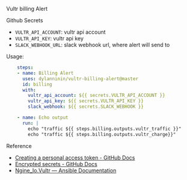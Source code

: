 Vultr billing Alert

Github Secrets

- `VULTR_API_ACCOUNT`: vultr api account
- `VULTR_API_KEY`: vultr api key
- `SLACK_WEBHOOK_URL`: slack webhook url, where alert will send to


Usage:

```yaml
    steps:
    - name: Billing Alert
      uses: dylanninin/vultr-billing-alert@master
      id: billing
      with:
        vultr_api_account: ${{ secrets.VULTR_API_ACCOUNT }}
        vultr_api_key: ${{ secrets.VULTR_API_KEY }}
        slack_webhook: ${{ secrets.SLACK_WEBHOOK }}

    - name: Echo output
      run: |
        echo "traffic ${{ steps.billing.outputs.vultr_traffic }}"
        echo "traffic ${{ steps.billing.outputs.vultr_charge}}"

```


Reference

- [Creating a personal access token - GitHub Docs](https://docs.github.com/en/authentication/keeping-your-account-and-data-secure/creating-a-personal-access-token)
- [Encrypted secrets - GitHub Docs](https://docs.github.com/en/actions/security-guides/encrypted-secrets)
- [Ngine_Io.Vultr — Ansible Documentation](https://docs.ansible.com/ansible/latest/collections/ngine_io/vultr/index.html#plugins-in-ngine-io-vultr)

